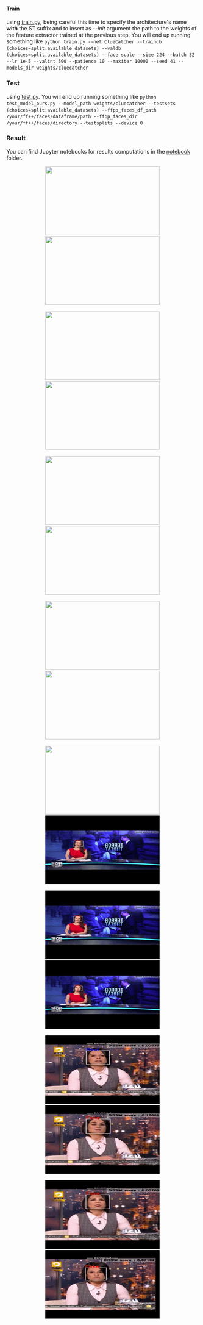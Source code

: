 #### Train
using [train.py](train.py), being careful this time to specify the architecture's name **with** the ST suffix and to insert as *--init* argument the path to the weights of the feature extractor trained at the previous step. You will end up running something like `python train.py --net ClueCatcher --traindb (choices=split.available_datasets) --valdb (choices=split.available_datasets) --face scale --size 224 --batch 32 --lr 1e-5 --valint 500 --patience 10 --maxiter 10000 --seed 41 --models_dir weights/cluecatcher`

### Test 
using [test.py](test.py). You will end up running something like `python test_model_ours.py --model_path weights/cluecatcher --testsets (choices=split.available_datasets) --ffpp_faces_df_path /your/ff++/faces/dataframe/path --ffpp_faces_dir /your/ff++/faces/directory --testsplits --device 0`

### Result
You can find Jupyter notebooks for results computations in the [notebook](notebook) folder.

<p align='center'>
  <img src="demo/scoreid0_0002.gif" width="300" height='180'/>
  <img src="demo/scroeid0_id3_0002.gif" width="300" height='180'/>
</p>
<p align='center'>
  <img src="demo/scroeid0_id20_0002.gif"  width="300" height='180'/>
  <img src="demo/scroeid0_id23_0002.gif"  width="300" height='180'/>
</p>
<p align='center'>
  <img src="demo/scroeid38_0004.gif" width="300" height='180'/>
  <img src="demo/scroeid38_id23_0004.gif"  width="300" height='180'/>
</p>
<p align='center'>
  <img src="demo/scroeid38_id26_0004.gif" width="300" height='180'/>
  <img src="demo/scroeid38_id28_0004.gif" width="300" height='180'/>
</p>
<p align='center'>
  <img src="demo/281.gif" width="300" height='180'/>
  <img src="demo/281_df.gif"  width="300" height='180'/>
</p>
<p align='center'>
  <img src="demo/281_f2f.gif" width="300" height='180'/>
  <img src="demo/281_nt.gif" width="300" height='180'/>
</p>
<p align='center'>
  <img src="demo/997.gif" width="300" height='180'/>
  <img src="demo/997_df.gif"  width="300" height='180'/>
</p>
<p align='center'>
  <img src="demo/997_fs.gif" width="300" height='180'/>
  <img src="demo/997_f2f.gif" width="300" height='180'/>
</p>
